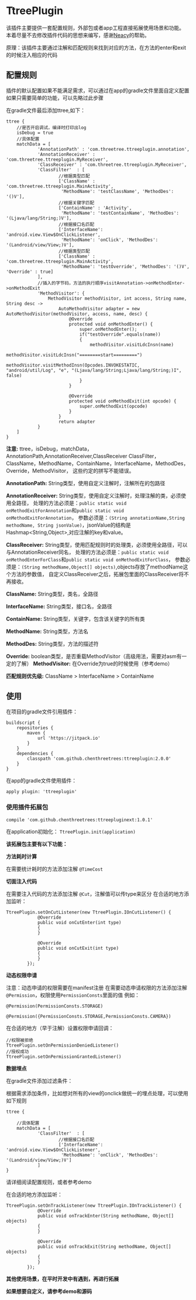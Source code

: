 # TtreePlugin

该插件主要提供一套配置规则，外部包或者app工程直接拓展使用场景和功能。
本着尽量不去修改插件代码的思想来编写，感谢[Neacy](https://github.com/Neacy)的帮助。

原理：该插件主要通过注解和匹配规则来找到对应的方法，在方法的enter和exit的时候注入相应的代码

## 配置规则

插件的默认配置如果不能满足需求，可以通过在app的gradle文件里面自定义配置
如果只需要简单的功能，可以先略过此步骤

在gradle文件最后添加ttree,如下：
```
ttree {
	//是否开启调试，编译时打印出log
    isDebug = true
    //具体配置
    matchData = [
            'AnnotationPath' : 'com.threetree.ttreeplugin.annotation',
            'AnnotationReceiver' : 'com.threetree.ttreeplugin.MyReceiver',
            'ClassReceiver' : 'com.threetree.ttreeplugin.MyReceiver',
            'ClassFilter'  : [
                    //根据类型匹配
                    ['ClassName' : 'com.threetree.ttreeplugin.MainActivity',
                     'MethodName': 'testClassName', 'MethodDes': '()V'],
                    //根据关键字匹配
                    ['ContainName' : 'Activity',
                     'MethodName': 'testContainName', 'MethodDes': '(Ljava/lang/String;)V'],
                    //根据接口名匹配
                    ['InterfaceName': 'android.view.View$OnClickListener',
                     'MethodName': 'onClick', 'MethodDes': '(Landroid/view/View;)V'],
                    //根据类型匹配
                    ['ClassName' : 'com.threetree.ttreeplugin.MainActivity',
                     'MethodName': 'testOverride', 'MethodDes': '()V', 'Override' : true]
            ],
            //插入的字节码，方法的执行顺序visitAnnotation->onMethodEnter->onMethodExit
            'MethodVisitor': {
                MethodVisitor methodVisitor, int access, String name, String desc ->
                    AutoMethodVisitor adapter = new AutoMethodVisitor(methodVisitor, access, name, desc) {
                        @Override
                        protected void onMethodEnter() {
                            super.onMethodEnter();
                            if("testOverride".equals(name))
                            {
                                methodVisitor.visitLdcInsn(name)
                                methodVisitor.visitLdcInsn("========start=========")
                                methodVisitor.visitMethodInsn(Opcodes.INVOKESTATIC, "android/util/Log", "e", "(Ljava/lang/String;Ljava/lang/String;)I", false)
                            }
                        }

                        @Override
                        protected void onMethodExit(int opcode) {
                            super.onMethodExit(opcode)
                        }
                    }
                    return adapter
            }
    ]
}
```

**注意:** ttree，isDebug，matchData，AnnotationPath,AnnotationReceiver,ClassReceiver
ClassFilter，ClassName，MethodName，ContainName，InterfaceName，MethodDes，Override，MethodVisitor，
这些约定的拼写不能错误。

**AnnotationPath:** String类型，使用自定义注解时，注解所在的包路径

**AnnotationReceiver:** String类型，使用自定义注解时，处理注解的类，必须使用全路径，
					处理的方法必须是：`public static void onMethodExitForAnnotation`和`public static void onMethodExitForAnnotation`，
					参数必须是：`(String annotationName,String methodName, String jsonValue)`，jsonValue的结构是Hashmap<String,Object>,对应注解的key和value。
					
**ClassReceiver:** String类型，使用匹配规则时的处理类，必须使用全路径，可以与AnnotationReceiver同名，
					处理的方法必须是：`public static void onMethodEnterForClass`和`public static void onMethodExitForClass`，
					参数必须是：`(String methodName,Object[] objects)`,objects存放了methodName这个方法的参数值，
					自定义ClassReceiver之后，拓展包里面的ClassReceiver将不再接收。
					
**ClassName:** String类型，类名，全路径

**InterfaceName:** String类型，接口名，全路径

**ContainName:** String类型，关键字，包含该关键字的所有类

**MethodName:** String类型，方法名				
	
**MethodDes:** String类型，方法的描述符

**Override:** boolean类型，是否重载MethodVisitor（高级用法，需要对asm有一定的了解）
**MethodVisitor:** 在Override为true的时候使用（参考demo）

**匹配规则优先级:** ClassName > InterfaceName > ContainName


## 使用

在项目的gradle文件引用插件：
```
buildscript {
    repositories {
        maven {
            url 'https://jitpack.io'
        }
    }
    dependencies {
        classpath 'com.github.chenthreetrees:ttreeplugin:2.0.0'
    }
}
```

在app的gradle文件使用插件：
```
apply plugin: 'ttreeplugin'
```

### 使用插件拓展包

```
compile 'com.github.chenthreetrees:ttreepluginext:1.0.1'
```

在application初始化：
`TtreePlugin.init(application)`

**该拓展包主要有以下功能：**

**方法耗时计算**

在需要统计耗时的方法添加注解
`@TimeCost`

**切面注入代码**

在需要注入代码的方法添加注解
`@Cut`，注解值可以传type来区分
在合适的地方添加监听：
```
TtreePlugin.setOnCutListener(new TtreePlugin.IOnCutListener() {
            @Override
            public void onCutEnter(int type)
            {
            }

            @Override
            public void onCutExit(int type)
            {
            }
        });
```


**动态权限申请**

注意：动态申请的权限需要在manifest注册
在需要动态申请权限的方法添加注解
`@Permission`，权限使用`PermissionConsts`里面的值
例如：
```
@Permission(PermissionConsts.STORAGE)

@Permission({PermissionConsts.STORAGE,PermissionConsts.CAMERA})
```

在合适的地方（早于注解）设置权限申请回调：
```
//权限被拒绝
TtreePlugin.setOnPermissionDeniedListener()
//授权成功
TtreePlugin.setOnPermissionGrantedListener()
```

**数据埋点**

在gradle文件添加过滤条件：

根据需求添加条件，比如想对所有的view的onclick做统一的埋点处理，可以使用如下规则
```
ttree {

    //具体配置
    matchData = [
            'ClassFilter'  : [                   
                    //根据接口名匹配
                    ['InterfaceName': 'android.view.View$OnClickListener',
                     'MethodName': 'onClick', 'MethodDes': '(Landroid/view/View;)V']                    
            ]
}
```
请详细阅读配置规则，或者参考demo

在合适的地方添加监听：
```
TtreePlugin.setOnTrackListener(new TtreePlugin.IOnTrackListener() {
            @Override
            public void onTrackEnter(String methodName, Object[] objects)
            {  
            }

            @Override
            public void onTrackExit(String methodName, Object[] objects)
            {
            }
        });
```

**其他使用场景，在平时开发中有遇到，再进行拓展**

**如果想要自定义，请参考demo和源码**












